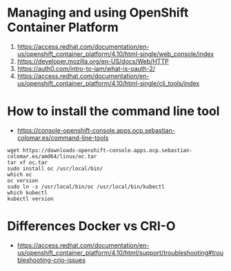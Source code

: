# Managing and using OpenShift Container Platform
1. https://access.redhat.com/documentation/en-us/openshift_container_platform/4.10/html-single/web_console/index
2. https://developer.mozilla.org/en-US/docs/Web/HTTP
3. https://auth0.com/intro-to-iam/what-is-oauth-2/
4. https://access.redhat.com/documentation/en-us/openshift_container_platform/4.10/html-single/cli_tools/index

# How to install the command line tool
* https://console-openshift-console.apps.ocp.sebastian-colomar.es/command-line-tools
```
wget https://downloads-openshift-console.apps.ocp.sebastian-colomar.es/amd64/linux/oc.tar
tar xf oc.tar
sudo install oc /usr/local/bin/
which oc
oc version
sudo ln -s /usr/local/bin/oc /usr/local/bin/kubectl
which kubectl
kubectl version
```
# Differences Docker vs CRI-O
* https://access.redhat.com/documentation/en-us/openshift_container_platform/4.10/html/support/troubleshooting#troubleshooting-crio-issues
